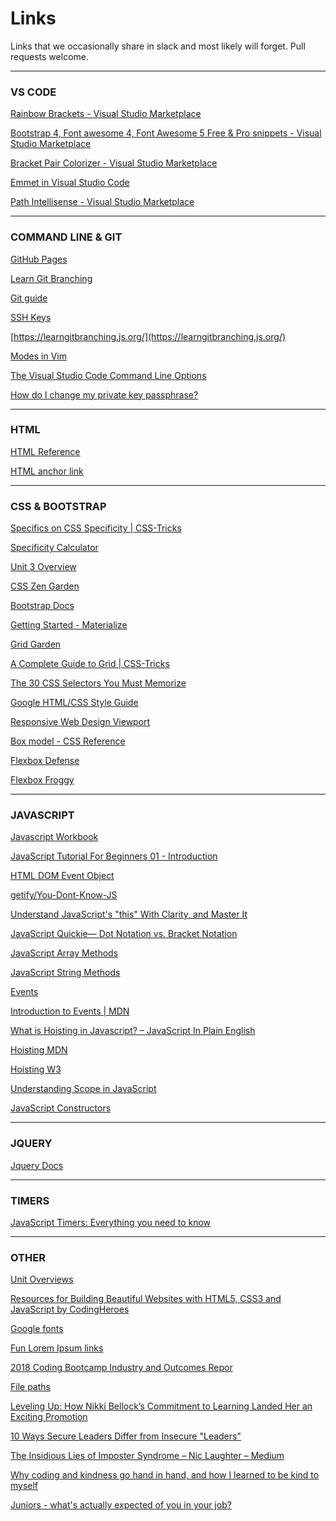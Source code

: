 # Links

Links that we occasionally share in slack and most likely will forget. Pull requests welcome.

- - -

### VS CODE

[Rainbow Brackets - Visual Studio Marketplace](https://marketplace.visualstudio.com/items?itemName=2gua.rainbow-brackets)

[Bootstrap 4, Font awesome 4, Font Awesome 5 Free & Pro snippets - Visual Studio Marketplace](https://marketplace.visualstudio.com/items?itemName=thekalinga.bootstrap4-vscode)

[Bracket Pair Colorizer - Visual Studio Marketplace](https://marketplace.visualstudio.com/items?itemName=CoenraadS.bracket-pair-colorizer)

[Emmet in Visual Studio Code](https://code.visualstudio.com/docs/editor/emmet)

[Path Intellisense - Visual Studio Marketplace](https://marketplace.visualstudio.com/items?itemName=christian-kohler.path-intellisense)


- - -

### COMMAND LINE & GIT

[GitHub Pages](https://pages.github.com/)

[Learn Git Branching](https://learngitbranching.js.org/)

[Git guide](http://rogerdudler.github.io/git-guide/)

[SSH Keys](https://help.github.com/articles/generating-a-new-ssh-key-and-adding-it-to-the-ssh-agent/#generating-a-new-ssh-key)

[https://learngitbranching.js.org/](https://learngitbranching.js.org/)

[Modes in Vim](https://guide.freecodecamp.org/vim/modes/)

[The Visual Studio Code Command Line Options](https://code.visualstudio.com/docs/editor/command-line)

[How do I change my private key passphrase?](https://serverfault.com/questions/50775/how-do-i-change-my-private-key-passphrase)


- - -

### HTML

[HTML Reference](ttps://www.w3schools.com/tags/)

[HTML anchor link](https://www.rapidtables.com/web/html/link/html-anchor-link.html)


- - -

### CSS & BOOTSTRAP

[Specifics on CSS Specificity | CSS-Tricks](https://css-tricks.com/specifics-on-css-specificity/)

[Specificity Calculator](https://specificity.keegan.st/)

[Unit 3 Overview](https://fs-unit-overviews.netlify.com/unit-3)

[CSS Zen Garden](http://www.csszengarden.com/)

[Bootstrap Docs](https://getbootstrap.com/docs/4.3/)

[Getting Started - Materialize](https://materializecss.com/getting-started.html)

[Grid Garden](https://cssgridgarden.com/)

[A Complete Guide to Grid | CSS-Tricks](https://css-tricks.com/snippets/css/complete-guide-grid/)

[The 30 CSS Selectors You Must Memorize](https://code.tutsplus.com/tutorials/the-30-css-selectors-you-must-memorize--net-16048)

[Google HTML/CSS Style Guide](https://google.github.io/styleguide/htmlcssguide.html)

[Responsive Web Design Viewport](https://www.w3schools.com/css/css_rwd_viewport.asp)

[Box model - CSS Reference](https://cssreference.io/box-model/)

[Flexbox Defense](http://www.flexboxdefense.com/)

[Flexbox Froggy](https://flexboxfroggy.com/)


- - -

### JAVASCRIPT

[Javascript Workbook](https://javascript-workbook.netlify.com/1)

[JavaScript Tutorial For Beginners 01 - Introduction](https://www.youtube.com/watch?v=qoSksQ4s_hg&list=PL4cUxeGkcC9i9Ae2D9Ee1RvylH38dKuET)

[HTML DOM Event Object](https://www.w3schools.com/jsref/dom_obj_event.asp)

[getify/You-Dont-Know-JS](https://github.com/getify/You-Dont-Know-JS)

[Understand JavaScript's "this" With Clarity, and Master It](http://javascriptissexy.com/understand-javascripts-this-with-clarity-and-master-it/)

[JavaScript Quickie— Dot Notation vs. Bracket Notation](https://codeburst.io/javascript-quickie-dot-notation-vs-bracket-notation-333641c0f781)

[JavaScript Array Methods](https://www.w3schools.com/js/js_array_methods.asp)

[JavaScript String Methods](https://www.w3schools.com/js/js_string_methods.asp)

[Events](https://www.w3schools.com/js/js_events.asp)

[Introduction to Events | MDN](https://developer.mozilla.org/en-US/docs/Learn/JavaScript/Building_blocks/Events)

[What is Hoisting in Javascript? – JavaScript In Plain English](https://medium.com/javascript-in-plain-english/https-medium-com-javascript-in-plain-english-what-is-hoisting-in-javascript-a63c1b2267a1)

[Hoisting MDN](https://developer.mozilla.org/en-US/docs/Glossary/Hoisting)

[Hoisting W3](https://www.w3schools.com/js/js_hoisting.asp)

[Understanding Scope in JavaScript](https://scotch.io/tutorials/understanding-scope-in-javascript)

[JavaScript Constructors](https://www.w3schools.com/js/js_object_constructors.asp)


- - -

### JQUERY

[Jquery Docs](http://api.jquery.com/)


- - -

### TIMERS

[JavaScript Timers: Everything you need to know](https://medium.freecodecamp.org/javascript-timers-everything-you-need-to-know-5f31eaa37162)


- - -

### OTHER

[Unit Overviews](https://fs-unit-overviews.netlify.com/)

[Resources for Building Beautiful Websites with HTML5, CSS3 and JavaScript by CodingHeroes](http://codingheroes.io/resources/)

[Google fonts](https://fonts.google.com/)

[Fun Lorem Ipsum links](https://www.shopify.com/partners/blog/79940998-15-funny-lorem-ipsum-generators-to-shake-up-your-design-mockups)

[2018 Coding Bootcamp Industry and Outcomes Repor](https://www.switchup.org/rankings/coding-bootcamp-survey)

[File paths](https://css-tricks.com/quick-reminder-about-file-paths/)

[Leveling Up: How Nikki Bellock’s Commitment to Learning Landed Her an Exciting Promotion](https://www.trilogyed.com/blog/leveling-up-how-nikki-bellocks-commitment-to-learning-landed-her-an-exciting-promotion/)

[10 Ways Secure Leaders Differ from Insecure "Leaders"](https://www.linkedin.com/pulse/10-ways-secure-leaders-differ-from-insecure-mack/)

[The Insidious Lies of Imposter Syndrome – Nic Laughter – Medium](https://medium.com/@nictheawesome/the-insidious-lies-of-imposter-syndrome-91c20bc1bd08)

[Why coding and kindness go hand in hand, and how I learned to be kind to myself](https://medium.freecodecamp.org/coding-kindness-41e6cf3d5f83)

[Juniors - what's actually expected of you in your job?](https://www.reddit.com/r/webdev/comments/ap48kn/juniors_whats_actually_expected_of_you_in_your_job/)
